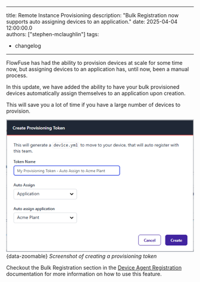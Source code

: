 
---
title: Remote Instance Provisioning
description: "Bulk Registration now supports auto assigning devices to an application."
date: 2025-04-04 12:00:00.0  
authors: ["stephen-mclaughlin"]
tags:
  - changelog
---

FlowFuse has had the ability to provision devices at scale for some time now, but assigning devices to an application has, until now, been a manual process.

In this update, we have added the ability to have your bulk provisioned devices automatically assign themselves to an application upon creation.

This will save you a lot of time if you have a large number of devices to provision.

![Screenshot of creating a provisioning token](./images/create-provisioning-token.png){data-zoomable}
_Screenshot of creating a provisioning token_

Checkout the Bulk Registration section in the [Device Agent Registration](https://flowfuse.com/docs/device-agent/register) documentation for more information on how to use this feature.
